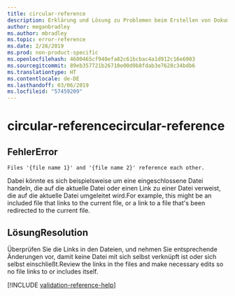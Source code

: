 ```yaml
---
title: circular-reference
description: Erklärung und Lösung zu Problemen beim Erstellen von Dokumentationsartikeln – circular-reference
author: meganbradley
ms.author: mbradley
ms.topic: error-reference
ms.date: 2/26/2019
ms.prod: non-product-specific
ms.openlocfilehash: 4600465cf940efa82c61bcbac4a1d912c16e6903
ms.sourcegitcommit: 89eb357721b26710e00d9b8fdab3e7628c34bdb6
ms.translationtype: HT
ms.contentlocale: de-DE
ms.lasthandoff: 03/06/2019
ms.locfileid: "57459209"
---
```

# <a name="circular-reference"></a><span data-ttu-id="76859-103">circular-reference</span><span class="sxs-lookup"><span data-stu-id="76859-103">circular-reference</span></span>

## <a name="error"></a><span data-ttu-id="76859-104">Fehler</span><span class="sxs-lookup"><span data-stu-id="76859-104">Error</span></span>

`Files '{file name 1}' and '{file name 2}' reference each other.`

<span data-ttu-id="76859-105">Dabei könnte es sich beispielsweise um eine eingeschlossene Datei handeln, die auf die aktuelle Datei oder einen Link zu einer Datei verweist, die auf die aktuelle Datei umgeleitet wird.</span><span class="sxs-lookup"><span data-stu-id="76859-105">For example, this might be an included file that links to the current file, or a link to a file that's been redirected to the current file.</span></span>

## <a name="resolution"></a><span data-ttu-id="76859-106">Lösung</span><span class="sxs-lookup"><span data-stu-id="76859-106">Resolution</span></span>

<span data-ttu-id="76859-107">Überprüfen Sie die Links in den Dateien, und nehmen Sie entsprechende Änderungen vor, damit keine Datei mit sich selbst verknüpft ist oder sich selbst einschließt.</span><span class="sxs-lookup"><span data-stu-id="76859-107">Review the links in the files and make necessary edits so no file links to or includes itself.</span></span>

<!--make sure to add this file to your includes folder and verify the path-->
[!INCLUDE [validation-reference-help](includes/validation-reference-help.md)]
